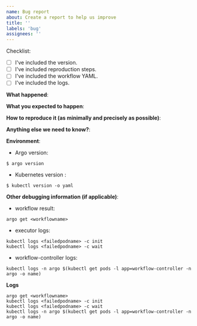 ```yaml
---
name: Bug report
about: Create a report to help us improve
title: ''
labels: 'bug'
assignees: ''
---
```

Checklist:

 * [ ] I've included the version.
 * [ ] I've included reproduction steps.
 * [ ] I've included the workflow YAML.
 * [ ] I've included the logs.
 
**What happened**:

**What you expected to happen**:

**How to reproduce it (as minimally and precisely as possible)**:

**Anything else we need to know?**:

**Environment**:
- Argo version:
```
$ argo version
```
- Kubernetes version :
```
$ kubectl version -o yaml
```

**Other debugging information (if applicable)**:
- workflow result:
```
argo get <workflowname>
```
- executor logs:
```
kubectl logs <failedpodname> -c init
kubectl logs <failedpodname> -c wait
```
- workflow-controller logs:
```
kubectl logs -n argo $(kubectl get pods -l app=workflow-controller -n argo -o name)
```

**Logs**

```
argo get <workflowname>
kubectl logs <failedpodname> -c init
kubectl logs <failedpodname> -c wait
kubectl logs -n argo $(kubectl get pods -l app=workflow-controller -n argo -o name)
```
